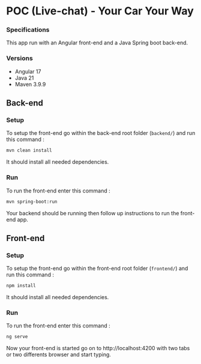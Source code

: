 # POC (Live-chat) - Your Car Your Way

### Specifications

This app run with an Angular front-end and a Java Spring boot back-end.

### Versions

- Angular 17
- Java 21
- Maven 3.9.9

## Back-end

### Setup

To setup the front-end go within the back-end root folder (`backend/`) and run this command :

```bash
mvn clean install
```

It should install all needed dependencies.

### Run

To run the front-end enter this command :

```bash
mvn spring-boot:run
```

Your backend should be running then follow up instructions to run the front-end app.

## Front-end

### Setup

To setup the front-end go within the front-end root folder (`frontend/`) and run this command :

```bash
npm install
```

It should install all needed dependencies.

### Run

To run the front-end enter this command :

```bash
ng serve
```

Now your front-end is started go on to http://localhost:4200 with two tabs or two differents browser and start typing.